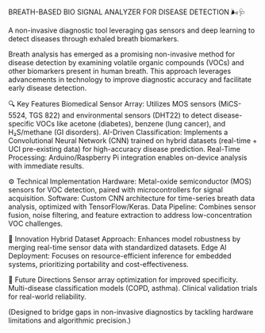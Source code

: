 BREATH-BASED BIO SIGNAL ANALYZER FOR DISEASE DETECTION 🌬️🩺

A non-invasive diagnostic tool leveraging gas sensors and deep learning to detect diseases through exhaled breath biomarkers.

Breath analysis has emerged as a promising non-invasive method for disease detection by examining volatile organic compounds (VOCs) and other biomarkers present in human breath. This approach leverages advancements in technology to improve diagnostic accuracy and facilitate early disease detection.

🔍 Key Features
Biomedical Sensor Array: Utilizes MOS sensors (MiCS-5524, TGS 822) and environmental sensors (DHT22) to detect disease-specific VOCs like acetone (diabetes), benzene (lung cancer), and H₂S/methane (GI disorders).
AI-Driven Classification: Implements a Convolutional Neural Network (CNN) trained on hybrid datasets (real-time + UCI pre-existing data) for high-accuracy disease prediction.
Real-Time Processing: Arduino/Raspberry Pi integration enables on-device analysis with immediate results.

⚙️ Technical Implementation
Hardware: Metal-oxide semiconductor (MOS) sensors for VOC detection, paired with microcontrollers for signal acquisition.
Software: Custom CNN architecture for time-series breath data analysis, optimized with TensorFlow/Keras.
Data Pipeline: Combines sensor fusion, noise filtering, and feature extraction to address low-concentration VOC challenges.

🚀 Innovation
Hybrid Dataset Approach: Enhances model robustness by merging real-time sensor data with standardized datasets.
Edge AI Deployment: Focuses on resource-efficient inference for embedded systems, prioritizing portability and cost-effectiveness.

🔮 Future Directions
Sensor array optimization for improved specificity.
Multi-disease classification models (COPD, asthma).
Clinical validation trials for real-world reliability.

(Designed to bridge gaps in non-invasive diagnostics by tackling hardware limitations and algorithmic precision.)
